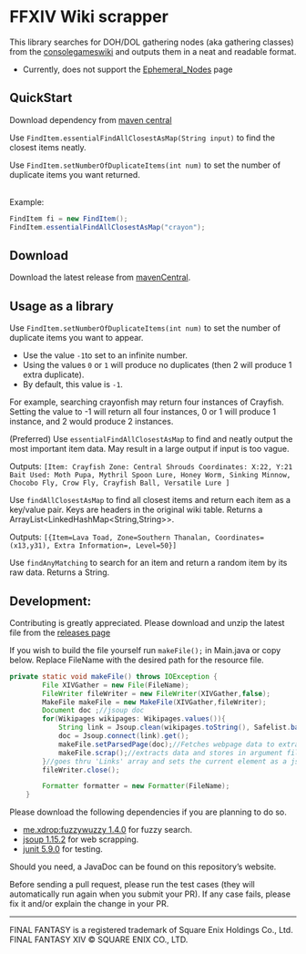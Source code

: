 # FFXIV Wiki scrapper
This library searches for DOH/DOL gathering nodes (aka gathering classes) from
the [consolegameswiki](https://ffxiv.consolegameswiki.com/wiki/Unspoiled_Nodes)
and outputs them in a neat and readable format.

- Currently, does not support the
  [Ephemeral_Nodes](https://ffxiv.consolegameswiki.com/wiki/Ephemeral_Nodes) page

## QuickStart
Download dependency from [maven central](https://search.maven.org/artifact/io.github.Core310/FFXIV-Wiki-Fetcher/1.0.0/jar)

Use `FindItem.essentialFindAllClosestAsMap(String input)` to find the closest items neatly.

Use `FindItem.setNumberOfDuplicateItems(int num)` to set the number of duplicate items you want returned.

<br> Example: 

```java
FindItem fi = new FindItem();
FindItem.essentialFindAllClosestAsMap("crayon");
```

## Download
Download the latest release from [mavenCentral](https://search.maven.org/artifact/io.github.Core310/FFXIV-Wiki-Fetcher).

## Usage as a library
Use `FindItem.setNumberOfDuplicateItems(int num)` to set the number of duplicate items you want to appear.
- Use the value `-1`to set to an infinite number.
- Using the values `0` or `1` will produce no duplicates (then 2 will produce 1 extra duplicate).
- By default, this value is `-1`.

For example, searching crayonfish may return four instances of Crayfish. Setting the value to -1 will return all four instances,
0 or 1 will produce 1 instance, and 2 would produce 2 instances.

(Preferred) Use `essentialFindAllClosestAsMap` to find and neatly output the most
important item data. May result in a large output if input is too vague.

Outputs: `[Item: Crayfish
Zone: Central Shrouds
Coordinates: X:22, Y:21
Bait Used: Moth Pupa, Mythril Spoon Lure, Honey Worm,
Sinking Minnow, Chocobo Fly, Crow Fly, Crayfish Ball, Versatile Lure
]`

Use `findAllClosestAsMap` to find all closest items and return each item as a key/value pair.
Keys are headers in the original wiki table. Returns a ArrayList<LinkedHashMap<String,String>>.

Outputs: `[{Item=Lava Toad, Zone=Southern Thanalan, Coordinates=(x13,y31), Extra Information=, Level=50}]`

Use `findAnyMatching` to search for an item and return a random item by its raw data.
Returns a String.

## Development:
Contributing is greatly appreciated. Please download and unzip the latest file from the [releases page](https://github.com/Core310/FFXIV-Wiki-Fetcher/releases) 

If you wish to build the file yourself run `makeFile();` in Main.java or copy below. Replace FileName with the desired path for the resource file.
```java
private static void makeFile() throws IOException {
        File XIVGather = new File(FileName);
        FileWriter fileWriter = new FileWriter(XIVGather,false);
        MakeFile makeFile = new MakeFile(XIVGather,fileWriter);
        Document doc ;//jsoup doc
        for(Wikipages wikipages: Wikipages.values()){
            String link = Jsoup.clean(wikipages.toString(), Safelist.basic());//*may* produce a bug. Delete this line if tes cases do not run.
            doc = Jsoup.connect(link).get();
            makeFile.setParsedPage(doc);//Fetches webpage data to extract
            makeFile.scrap();//extracts data and stores in argument file
        }//goes thru 'Links' array and sets the current element as a jsoup.doc to load into wikiscrapper
        fileWriter.close();

        Formatter formatter = new Formatter(FileName);
    }
```

Please download the following dependencies if you are planning to do so.
- [me.xdrop:fuzzywuzzy 1.4.0](https://github.com/xdrop/fuzzywuzzy) for fuzzy search.
- [jsoup 1.15.2](https://jsoup.org/) for web scrapping.
- [junit 5.9.0](https://github.com/junit-team/junit5) for testing.

Should you need, a JavaDoc can be found on this repository’s website.

Before sending a pull request, please run the test cases (they will automatically run again when you
submit your PR). If any case fails, please fix it and/or explain the change in your PR.

---
FINAL FANTASY is a registered trademark of Square Enix Holdings Co., Ltd.<br />
FINAL FANTASY XIV © SQUARE ENIX CO., LTD.
